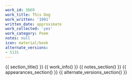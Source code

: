```yaml
---
work_id: 3669
work_title: This Dog
work_written: '1991'
written_date: approximate
work_collected: 'yes'
work_category: Poem
notes: null
icon: material/book
alternate_versions:
- 5131
---
```


{{ section_title() }}
{{ work_info() }}
{{ notes_section() }}
{{ appearances_section() }}
{{ alternate_versions_section() }}